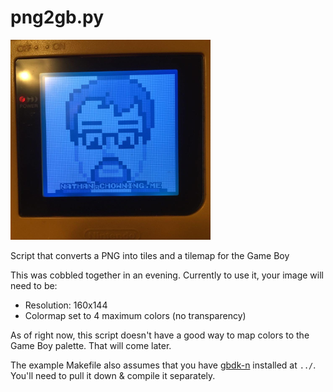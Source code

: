 # png2gb.py

![yesimnathan](https://raw.githubusercontent.com/nchowning/png2gb/master/example.png)

Script that converts a PNG into tiles and a tilemap for the Game Boy

This was cobbled together in an evening. Currently to use it, your image will need to be:

- Resolution: 160x144
- Colormap set to 4 maximum colors (no transparency)

As of right now, this script doesn't have a good way to map colors to the Game Boy palette. That will come later.

The example Makefile also assumes that you have [gbdk-n](https://github.com/andreasjhkarlsson/gbdk-n) installed at `../`. You'll need to pull it down & compile it separately.
